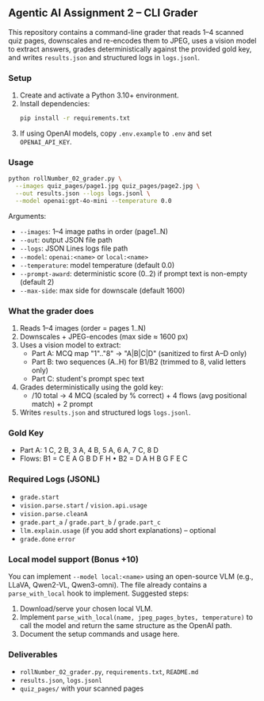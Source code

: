 ## Agentic AI Assignment 2 – CLI Grader

This repository contains a command-line grader that reads 1–4 scanned quiz pages, downscales and re-encodes them to JPEG, uses a vision model to extract answers, grades deterministically against the provided gold key, and writes `results.json` and structured logs in `logs.jsonl`.

### Setup
1. Create and activate a Python 3.10+ environment.
2. Install dependencies:
   ```bash
   pip install -r requirements.txt
   ```
3. If using OpenAI models, copy `.env.example` to `.env` and set `OPENAI_API_KEY`.

### Usage
```bash
python rollNumber_02_grader.py \
  --images quiz_pages/page1.jpg quiz_pages/page2.jpg \
  --out results.json --logs logs.jsonl \
  --model openai:gpt-4o-mini --temperature 0.0
```

Arguments:
- `--images`: 1–4 image paths in order (page1..N)
- `--out`: output JSON file path
- `--logs`: JSON Lines logs file path
- `--model`: `openai:<name>` or `local:<name>`
- `--temperature`: model temperature (default 0.0)
- `--prompt-award`: deterministic score (0..2) if prompt text is non-empty (default 2)
- `--max-side`: max side for downscale (default 1600)

### What the grader does
1. Reads 1–4 images (order = pages 1..N)
2. Downscales + JPEG-encodes (max side ≈ 1600 px)
3. Uses a vision model to extract:
   - Part A: MCQ map "1".."8" → "A|B|C|D" (sanitized to first A–D only)
   - Part B: two sequences (A..H) for B1/B2 (trimmed to 8, valid letters only)
   - Part C: student's prompt spec text
4. Grades deterministically using the gold key:
   - /10 total → 4 MCQ (scaled by % correct) + 4 flows (avg positional match) + 2 prompt
5. Writes `results.json` and structured logs `logs.jsonl`.

### Gold Key
- Part A: 1 C, 2 B, 3 A, 4 B, 5 A, 6 A, 7 C, 8 D
- Flows: B1 = C E A G B D F H • B2 = D A H B G F E C

### Required Logs (JSONL)
- `grade.start`
- `vision.parse.start` / `vision.api.usage`
- `vision.parse.cleanA`
- `grade.part_a` / `grade.part_b` / `grade.part_c`
- `llm.explain.usage` (if you add short explanations) – optional
- `grade.done` `error`

### Local model support (Bonus +10)
You can implement `--model local:<name>` using an open-source VLM (e.g., LLaVA, Qwen2-VL, Qwen3-omni). The file already contains a `parse_with_local` hook to implement. Suggested steps:
1. Download/serve your chosen local VLM.
2. Implement `parse_with_local(name, jpeg_pages_bytes, temperature)` to call the model and return the same structure as the OpenAI path.
3. Document the setup commands and usage here.

### Deliverables
- `rollNumber_02_grader.py`, `requirements.txt`, `README.md`
- `results.json`, `logs.jsonl`
- `quiz_pages/` with your scanned pages


